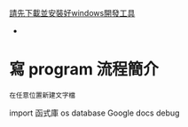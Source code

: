 [請先下載並安裝好windows開發工具](./2%20windows開發工具下載安裝.md)

-

# 寫 program 流程簡介

    在任意位置新建文字檔


import 函式庫
    os
    database
    Google docs
debug

